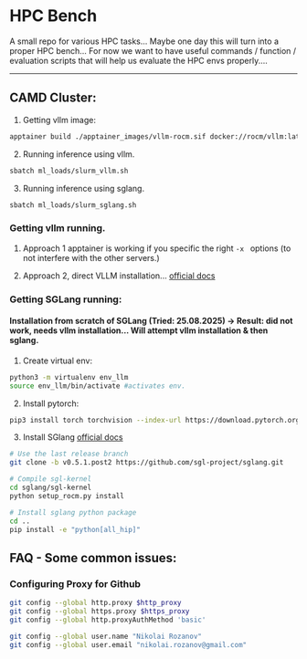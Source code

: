 # HPC Bench

A small repo for various HPC tasks... Maybe one day this will turn into a proper HPC bench... For now we want to have useful commands / function / evaluation scripts that will help us evaluate the HPC envs properly....


---

## CAMD Cluster:
1. Getting vllm image:
```bash
apptainer build ./apptainer_images/vllm-rocm.sif docker://rocm/vllm:latest
```

2. Running inference using vllm.
```bash
sbatch ml_loads/slurm_vllm.sh
```

3. Running inference using sglang.
```bash
sbatch ml_loads/slurm_sglang.sh
```


### Getting vllm running.

1. Approach 1 apptainer is working if you specific the right `-x ` options (to not interfere with the other servers.)

2. Approach 2, direct VLLM installation... [official docs](https://docs.vllm.ai/en/v0.6.5/getting_started/amd-installation.html#build-from-source-rocm)

### Getting SGLang running:

#### Installation from scratch of SGLang (Tried: 25.08.2025) -> Result: did not work, needs vllm installation... Will attempt vllm installation & then sglang.

1. Create virtual env:
```bash
python3 -m virtualenv env_llm
source env_llm/bin/activate #activates env.
```
2. Install pytorch:
```bash
pip3 install torch torchvision --index-url https://download.pytorch.org/whl/rocm6.4
```

3. Install SGlang [official docs](https://docs.sglang.ai/platforms/amd_gpu.html)
```bash
# Use the last release branch
git clone -b v0.5.1.post2 https://github.com/sgl-project/sglang.git

# Compile sgl-kernel
cd sglang/sgl-kernel
python setup_rocm.py install

# Install sglang python package
cd ..
pip install -e "python[all_hip]"
```

## FAQ - Some common issues:

### Configuring Proxy for Github
```bash
git config --global http.proxy $http_proxy
git config --global https.proxy $https_proxy
git config --global http.proxyAuthMethod 'basic'
```

```bash
git config --global user.name "Nikolai Rozanov"
git config --global user.email "nikolai.rozanov@gmail.com"
```